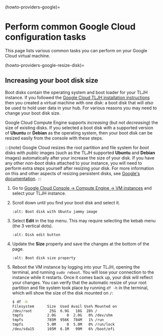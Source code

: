(howto-providers-google)=

# Perform common Google Cloud configuration tasks

This page lists various common tasks you can perform on your
Google Cloud virtual machine.

(howto-providers-google-resize-disk)=

## Increasing your boot disk size

Boot disks contain the operating system and boot loader for your TLJH instance. If you followed
the [Google Cloud TLJH installation instructions](#install-google) then you created a virtual machine
with one disk: a boot disk that will _also_ be used to hold user data in your hub. For various reasons
you may need to change your boot disk size.

Google Cloud Compute Engine supports _increasing_ (but not _decreasing_) the size of existing disks.
If you selected a boot disk with a supported version of **Ubuntu** or **Debian** as the operating
system, then your boot disk can be resized easily from the console with these steps.

:::{note}
Google Cloud resizes the root partition and file system for _boot_ disks with _public_ images
(such as the TLJH supported **Ubuntu** and **Debian** images) automatically after your increase
the size of your disk. If you have any other _non-boot_ disks attached to your instance, you
will need to perform extra steps yourself after resizing your disk. For more information on
this and other aspects of resizing persistent disks, see
[Google's documentation](https://cloud.google.com/compute/docs/disks/resize-persistent-disk).
:::

1. Go to [Google Cloud Console -> Compute Engine -> VM instances](https://console.cloud.google.com/compute/instances) and select your TLJH instance.

1. Scroll down until you find your boot disk and select it.

   ```{image} ../../images/providers/google/boot-disk-resize.png
   :alt: Boot disk with Ubuntu jammy image
   ```

1. Select **Edit** in the top menu. This may require selecting the kebab menu (the 3 vertical dots).

   ```{image} ../../images/providers/google/boot-disk-edit-button.png
   :alt: Disk edit button
   ```

1. Update the **Size** property and save the changes at the bottom of the page.

   ```{image} ../../images/providers/google/boot-disk-resize-properties.png
   :alt: Boot disk size property
   ```

1. Reboot the VM instance by logging into your TLJH, opening the terminal, and running `sudo reboot`.
   You will lose your connection to the instance while it restarts. Once it comes back up, your disk
   will reflect your changes. You can verify that the automatic resize of your root partition and
   file system took place by running `df -h` in the terminal, which will show the size of the disk
   mounted on `/`:
   ```bash
   $ df -h
   Filesystem      Size  Used Avail Use% Mounted on
   /dev/root        25G  6.9G   18G  28% /
   tmpfs           2.0G     0  2.0G   0% /dev/shm
   tmpfs           785M  956K  784M   1% /run
   tmpfs           5.0M     0  5.0M   0% /run/lock
   /dev/sda15      105M  6.1M   99M   6% /boot/efi
   ```
